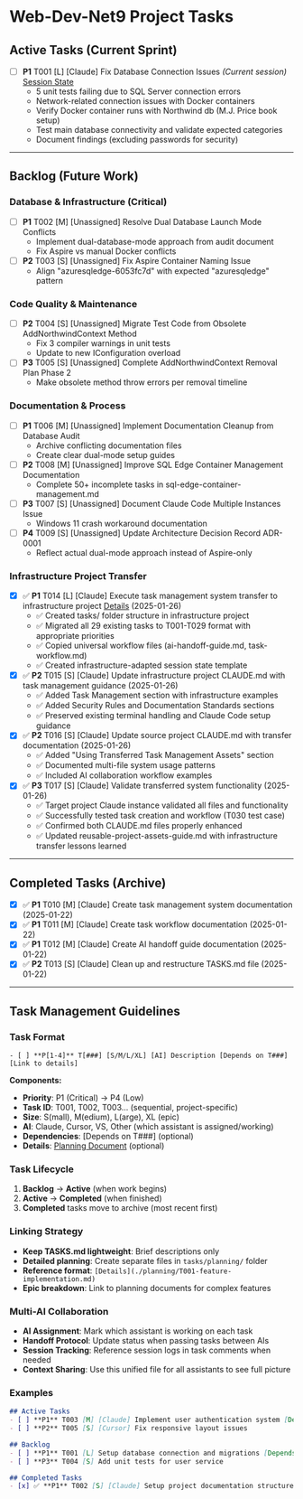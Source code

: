 # Web-Dev-Net9 Project Tasks

## Active Tasks (Current Sprint)

- [ ] **P1** T001 [L] [Claude] Fix Database Connection Issues *(Current session)* [Session State](./session-state-T001.md)
  - 5 unit tests failing due to SQL Server connection errors
  - Network-related connection issues with Docker containers
  - Verify Docker container runs with Northwind db (M.J. Price book setup)
  - Test main database connectivity and validate expected categories
  - Document findings (excluding passwords for security)

---

## Backlog (Future Work)

### Database & Infrastructure (Critical)
- [ ] **P1** T002 [M] [Unassigned] Resolve Dual Database Launch Mode Conflicts
  - Implement dual-database-mode approach from audit document
  - Fix Aspire vs manual Docker conflicts
- [ ] **P2** T003 [S] [Unassigned] Fix Aspire Container Naming Issue
  - Align "azuresqledge-6053fc7d" with expected "azuresqledge" pattern

### Code Quality & Maintenance
- [ ] **P2** T004 [S] [Unassigned] Migrate Test Code from Obsolete AddNorthwindContext Method
  - Fix 3 compiler warnings in unit tests
  - Update to new IConfiguration overload
- [ ] **P3** T005 [S] [Unassigned] Complete AddNorthwindContext Removal Plan Phase 2
  - Make obsolete method throw errors per removal timeline

### Documentation & Process  
- [ ] **P1** T006 [M] [Unassigned] Implement Documentation Cleanup from Database Audit
  - Archive conflicting documentation files  
  - Create clear dual-mode setup guides
- [ ] **P2** T008 [M] [Unassigned] Improve SQL Edge Container Management Documentation
  - Complete 50+ incomplete tasks in sql-edge-container-management.md
- [ ] **P3** T007 [S] [Unassigned] Document Claude Code Multiple Instances Issue
  - Windows 11 crash workaround documentation
- [ ] **P4** T009 [S] [Unassigned] Update Architecture Decision Record ADR-0001
  - Reflect actual dual-mode approach instead of Aspire-only

### Infrastructure Project Transfer
- [x] ✅ **P1** T014 [L] [Claude] Execute task management system transfer to infrastructure project [Details](./infrastructure-transfer-plan.md) (2025-01-26)
  - ✅ Created tasks/ folder structure in infrastructure project
  - ✅ Migrated all 29 existing tasks to T001-T029 format with appropriate priorities
  - ✅ Copied universal workflow files (ai-handoff-guide.md, task-workflow.md)
  - ✅ Created infrastructure-adapted session state template
- [x] ✅ **P2** T015 [S] [Claude] Update infrastructure project CLAUDE.md with task management guidance (2025-01-26)
  - ✅ Added Task Management section with infrastructure examples
  - ✅ Added Security Rules and Documentation Standards sections
  - ✅ Preserved existing terminal handling and Claude Code setup guidance
- [x] ✅ **P2** T016 [S] [Claude] Update source project CLAUDE.md with transfer documentation (2025-01-26)
  - ✅ Added "Using Transferred Task Management Assets" section
  - ✅ Documented multi-file system usage patterns
  - ✅ Included AI collaboration workflow examples
- [x] ✅ **P3** T017 [S] [Claude] Validate transferred system functionality (2025-01-26)
  - ✅ Target project Claude instance validated all files and functionality
  - ✅ Successfully tested task creation and workflow (T030 test case)
  - ✅ Confirmed both CLAUDE.md files properly enhanced
  - ✅ Updated reusable-project-assets-guide.md with infrastructure transfer lessons learned

---

## Completed Tasks (Archive)

- [x] ✅ **P1** T010 [M] [Claude] Create task management system documentation (2025-01-22)
- [x] ✅ **P1** T011 [M] [Claude] Create task workflow documentation (2025-01-22)
- [x] ✅ **P1** T012 [M] [Claude] Create AI handoff guide documentation (2025-01-22)
- [x] ✅ **P2** T013 [S] [Claude] Clean up and restructure TASKS.md file (2025-01-22)

---

## Task Management Guidelines

### Task Format
```
- [ ] **P[1-4]** T[###] [S/M/L/XL] [AI] Description [Depends on T###] [Link to details]
```

**Components:**
- **Priority**: P1 (Critical) → P4 (Low)
- **Task ID**: T001, T002, T003... (sequential, project-specific)
- **Size**: S(mall), M(edium), L(arge), XL (epic)
- **AI**: Claude, Cursor, VS, Other (which assistant is assigned/working)
- **Dependencies**: [Depends on T###] (optional)
- **Details**: [Planning Document](./planning/task-details-T###.md) (optional)

### Task Lifecycle
1. **Backlog** → **Active** (when work begins)
2. **Active** → **Completed** (when finished)
3. **Completed** tasks move to archive (most recent first)

### Linking Strategy
- **Keep TASKS.md lightweight**: Brief descriptions only
- **Detailed planning**: Create separate files in `tasks/planning/` folder
- **Reference format**: `[Details](./planning/T001-feature-implementation.md)`
- **Epic breakdown**: Link to planning documents for complex features

### Multi-AI Collaboration
- **AI Assignment**: Mark which assistant is working on each task
- **Handoff Protocol**: Update status when passing tasks between AIs
- **Session Tracking**: Reference session logs in task comments when needed
- **Context Sharing**: Use this unified file for all assistants to see full picture

### Examples
```markdown
## Active Tasks
- [ ] **P1** T003 [M] [Claude] Implement user authentication system [Details](./planning/T003-auth-system.md)
- [ ] **P2** T005 [S] [Cursor] Fix responsive layout issues

## Backlog  
- [ ] **P1** T001 [L] Setup database connection and migrations [Depends on T003]
- [ ] **P3** T004 [S] Add unit tests for user service

## Completed Tasks
- [x] ✅ **P1** T002 [S] [Claude] Setup project documentation structure (2025-01-22)
```
